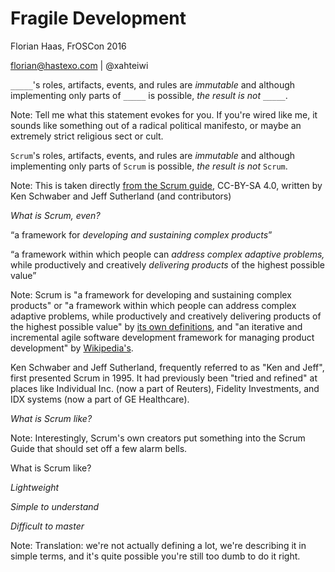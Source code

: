 # Fragile Development

Florian Haas, FrOSCon 2016

florian@hastexo.com | @xahteiwi


`_____`'s roles, artifacts, events, and rules are _immutable_ and
although implementing only parts of `_____` is possible, _the result
is not_ `_____`.

Note: Tell me what this statement evokes for you. If you're wired like
me, it sounds like something out of a radical political manifesto, or
maybe an extremely strict religious sect or cult.


`Scrum`'s roles, artifacts, events, and rules are _immutable_ and
although implementing only parts of `Scrum` is possible, _the result
is not_ `Scrum`.

Note: This is taken directly [from the Scrum
guide](http://www.scrumguides.org/scrum-guide.html#endnote), CC-BY-SA
4.0, written by Ken Schwaber and Jeff Sutherland (and contributors)


_What is Scrum, even?_


“a framework for _developing and sustaining complex
products_”


“a framework within which people can _address complex
adaptive problems,_ while productively and creatively _delivering
products_ of the highest possible value”

Note: Scrum is "a framework for developing and sustaining complex
products" or "a framework within which people can address complex
adaptive problems, while productively and creatively delivering
products of the highest possible value" by [its own
definitions](http://www.scrumguides.org/scrum-guide.html), and "an
iterative and incremental agile software development framework for
managing product development" by
[Wikipedia's](https://en.wikipedia.org/wiki/Scrum_(software_development)).

Ken Schwaber and Jeff Sutherland, frequently referred to as "Ken and
Jeff", first presented Scrum in 1995. It had previously been "tried
and refined" at places like Individual Inc. (now a part of Reuters),
Fidelity Investments, and IDX systems (now a part of GE Healthcare).


_What is Scrum like?_

Note: Interestingly, Scrum's own creators put something into the Scrum
Guide that should set off a few alarm bells.


What is Scrum like?

_Lightweight_

_Simple to understand_

_Difficult to master_

Note: Translation: we're not actually defining a lot, we're describing
it in simple terms, and it's quite possible you're still too dumb to
do it right.
